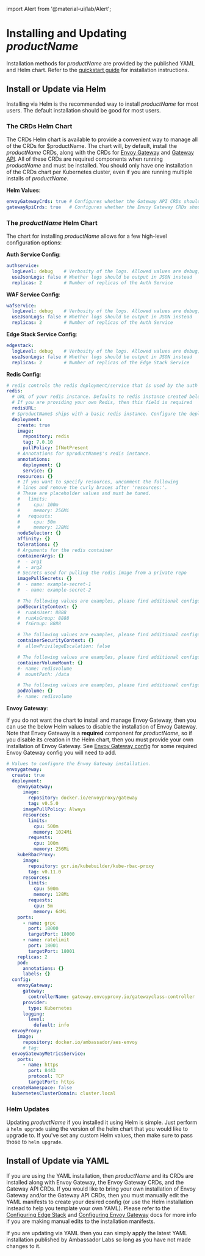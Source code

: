 import Alert from '@material-ui/lab/Alert';

# Installing and Updating $productName$

Installation methods for $productName$ are provided by the published YAML and Helm chart.
Refer to the [quickstart guide][] for installation instructions.

## Install or Update via Helm

Installing via Helm is the recommended way to install $productName$ for most users. The default installation should be good
for most users.

### The CRDs Helm Chart

The CRDs Helm chart is available to provide a convenient way to manage all of the CRDs for $productName.
The chart will, by default, install the $productName$ CRDs, along with the CRDs for [Envoy Gateway][] and [Gateway API][].
All of these CRDs are required components when running $productName$ and must be installed. You should only have one installation of the CRDs
chart per Kubernetes cluster, even if you are running multiple installs of $productName$.

**Helm Values**:

```yaml
envoyGatewayCrds: true # Configures whether the Gateway API CRDs should be installed
gatewayApiCrds: true   # Configures whether the Envoy Gateway CRDs should be installed
```

### The $productName$ Helm Chart

The chart for installing $productName$ allows for a few high-level configuration options:

**Auth Service Config**:

```yaml
authservice:
  logLevel: debug    # Verbosity of the logs. Allowed values are debug;info;warn;error;dpanic;panic;fatal
  useJsonLogs: false # Whether logs should be output in JSON instead
  replicas: 2        # Number of replicas of the Auth Service
```

**WAF Service Config**:

```yaml
wafservice:
  logLevel: debug    # Verbosity of the logs. Allowed values are debug;info;warn;error;dpanic;panic;fatal
  useJsonLogs: false # Whether logs should be output in JSON instead
  replicas: 2        # Number of replicas of the Auth Service
```

**Edge Stack Service Config**:

```yaml
edgestack:
  logLevel: debug    # Verbosity of the logs. Allowed values are debug;info;warn;error;dpanic;panic;fatal
  useJsonLogs: false # Whether logs should be output in JSON instead
  replicas: 2        # Number of replicas of the Edge Stack Service
```

**Redis Config**:

```yaml
# redis controls the redis deployment/service that is used by the auth service component of $productName$
redis:
  # URL of your redis instance. Defaults to redis instance created below.
  # If you are providing your own Redis, then this field is required
  redisURL:
  # $productName$ ships with a basic redis instance. Configure the deployment with the options below.
  deployment:
    create: true
    image:
      repository: redis
      tag: 7.0.10
      pullPolicy: IfNotPresent
    # Annotations for $productName$'s redis instance.
    annotations:
      deployment: {}
      service: {}
    resources: {}
    # If you want to specify resources, uncomment the following
    # lines and remove the curly braces after 'resources:'.
    # These are placeholder values and must be tuned.
    #   limits:
    #     cpu: 100m
    #     memory: 256Mi
    #   requests:
    #     cpu: 50m
    #     memory: 128Mi
    nodeSelector: {}
    affinity: {}
    tolerations: {}
    # Arguments for the redis container
    containerArgs: {}
    #  - arg1
    #  - arg2
    # Secrets used for pulling the redis image from a private repo
    imagePullSecrets: {}
    #  - name: example-secret-1
    #  - name: example-secret-2

    # The following values are examples, please find additional configuration at https://kubernetes.io/docs/reference/generated/kubernetes-api/v1.26/#securitycontext-v1-core
    podSecurityContext: {}
    #  runAsUser: 8888
    #  runAsGroup: 8888
    #  fsGroup: 8888

    # The following values are examples, please find additional configuration at https://kubernetes.io/docs/reference/generated/kubernetes-api/v1.26/#securitycontext-v1-core
    containerSecurityContext: {}
    #  allowPrivilegeEscalation: false

    # The following values are examples, please find additional configuration at https://kubernetes.io/docs/reference/generated/kubernetes-api/v1.26/#volumemount-v1-core
    containerVolumeMount: {}
    #- name: redisvolume
    #  mountPath: /data

    # The following values are examples, please find additional configuration at https://kubernetes.io/docs/reference/generated/kubernetes-api/v1.26/#volume-v1-core
    podVolume: {}
    #- name: redisvolume
```

**Envoy Gateway**:

If you do not want the chart to install and manage Envoy Gateway, then you can use the below Helm values to disable the installation of Envoy Gateway. Note that Envoy Gateway is a **required** component for $productName$, so if you disable its creation in the Helm chart, then you must provide your own installation of Envoy Gateway. See [Envoy Gateway config][] for some required Envoy Gateway config you will need to add.

```yaml
# Values to configure the Envoy Gateway installation.
envoygateway:
  create: true
  deployment:
    envoyGateway:
      image:
        repository: docker.io/envoyproxy/gateway
        tag: v0.5.0
      imagePullPolicy: Always
      resources:
        limits:
          cpu: 500m
          memory: 1024Mi
        requests:
          cpu: 100m
          memory: 256Mi
    kubeRbacProxy:
      image:
        repository: gcr.io/kubebuilder/kube-rbac-proxy
        tag: v0.11.0
      resources:
        limits:
          cpu: 500m
          memory: 128Mi
        requests:
          cpu: 5m
          memory: 64Mi
    ports:
      - name: grpc
        port: 18000
        targetPort: 18000
      - name: ratelimit
        port: 18001
        targetPort: 18001
    replicas: 2
    pod:
      annotations: {}
      labels: {}
  config:
    envoyGateway:
      gateway:
        controllerName: gateway.envoyproxy.io/gatewayclass-controller
      provider:
        type: Kubernetes
      logging:
        level:
          default: info
  envoyProxy:
    image:
      repository: docker.io/ambassador/aes-envoy
      # tag:
  envoyGatewayMetricsService:
    ports:
      - name: https
        port: 8443
        protocol: TCP
        targetPort: https
  createNamespace: false
  kubernetesClusterDomain: cluster.local
```

### Helm Updates

Updating $productName$ if you installed it using Helm is simple. Just perform a `helm upgrade` using the version of the helm chart
that you would like to upgrade to. If you've set any custom Helm values, then make sure to pass those to `helm upgrade`.

## Install of Update via YAML

If you are using the YAML installation, then $productName$ and its CRDs are installed along with Envoy Gateway,
the Envoy Gateway CRDs, and the Gateway API CRDs. If you would like to bring your own installation of Envoy Gateway and/or
the Gateway API CRDs, then you must manually edit the YAML manifests to create your desired config (or use the Helm installation instead to help you template your own YAML). Please refer to the [Configuring Edge Stack][] and [Configuring Envoy Gateway][]
docs for more info if you are making manual edits to the installation manifests.

If you are updating via YAML then you can simply apply the latest YAML installation published by Ambassador Labs so long as you have not made changes to it.

[quickstart guide]: ../quickstart
[Envoy Gateway config]: ../../guides/eg/deployment-config
[Configuring Edge Stack]: ../../guides/aes/deployment-config
[Configuring Envoy Gateway]: ../../guides/eg/deployment-config
[Envoy Gateway]: https://github.com/envoyproxy/gateway
[Gateway API]: https://gateway-api.sigs.k8s.io/
